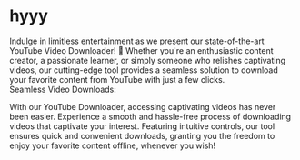 # hyyy
Indulge in limitless entertainment as we present our state-of-the-art YouTube Video Downloader! 🚀 Whether you're an enthusiastic content creator, a passionate learner, or simply someone who relishes captivating videos, our cutting-edge tool provides a seamless solution to download your favorite content from YouTube with just a few clicks.
<br>
Seamless Video Downloads:

With our YouTube Downloader, accessing captivating videos has never been easier. Experience a smooth and hassle-free process of downloading videos that captivate your interest. Featuring intuitive controls, our tool ensures quick and convenient downloads, granting you the freedom to enjoy your favorite content offline, whenever you wish!
